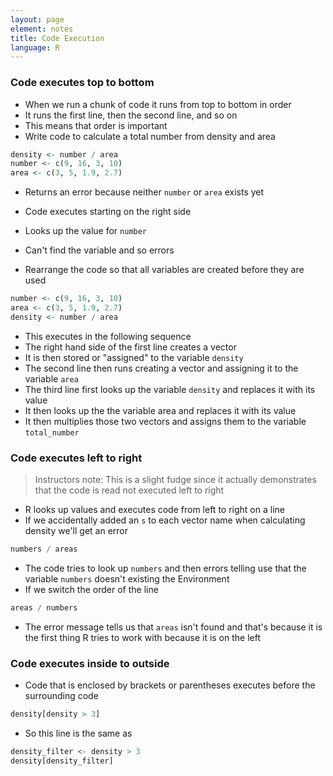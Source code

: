 ```yaml
---
layout: page
element: notes
title: Code Execution
language: R
---
```


### Code executes top to bottom

* When we run a chunk of code it runs from top to bottom in order
* It runs the first line, then the second line, and so on
* This means that order is important
* Write code to calculate a total number from density and area

```r
density <- number / area
number <- c(9, 16, 3, 10)
area <- c(3, 5, 1.9, 2.7)
```

* Returns an error because neither `number` or `area` exists yet
* Code executes starting on the right side
* Looks up the value for `number `
* Can't find the variable and so errors

* Rearrange the code so that all variables are created before they are used

```r
number <- c(9, 16, 3, 10)
area <- c(3, 5, 1.9, 2.7)
density <- number / area
```

* This executes in the following sequence
* The right hand side of the first line creates a vector
* It is then stored or "assigned" to the variable `density`
* The second line then runs creating a vector and assigning it to the variable `area`
* The third line first looks up the variable `density` and replaces it with its value
* It then looks up the the variable area and replaces it with its value
* It then multiplies those two vectors and assigns them to the variable `total_number` 

### Code executes left to right

> Instructors note: This is a slight fudge since it actually demonstrates that the code is read not executed left to right

* R looks up values and executes code from left to right on a line
* If we accidentally added an `s` to each vector name when calculating density we'll get an error

```r
numbers / areas
```

* The code tries to look up `numbers` and then errors telling use that the variable `numbers` doesn't existing the Environment
* If we switch the order of the line

```r
areas / numbers
```

* The error message tells us that `areas` isn't found and that's because it is the first thing R tries to work with because it is on the left

### Code executes inside to outside

* Code that is enclosed by brackets or parentheses executes before the surrounding code

```r
density[density > 3]
```

* So this line is the same as

```r
density_filter <- density > 3
density[density_filter]
```
